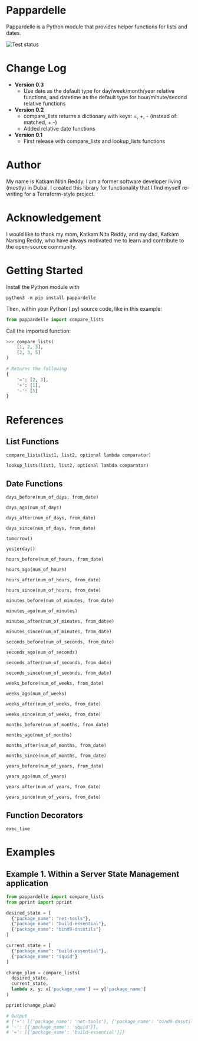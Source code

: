 Pappardelle
===========

Pappardelle is a Python module that provides helper functions for lists and dates.

![Test status](https://github.com/pockettheories/pappardelle/actions/workflows/python-app.yml/badge.svg)

# Change Log
* **Version 0.3**
  * Use date as the default type for day/week/month/year relative functions, and datetime as the default type for hour/minute/second relative functions
* **Version 0.2**
  * compare_lists returns a dictionary with keys: =, +, - (instead of: matched, + -)
  * Added relative date functions
* **Version 0.1**
  * First release with compare_lists and lookup_lists functions

# Author

My name is Katkam Nitin Reddy. I am a former software developer living (mostly) in Dubai. I created this library for functionality that I find myself re-writing for a Terraform-style project.

# Acknowledgement

I would like to thank my mom, Katkam Nita Reddy, and my dad, Katkam Narsing Reddy, who have always motivated me to learn and contribute to the open-source community.

# Getting Started

Install the Python module with
```commandline
python3 -m pip install pappardelle
```

Then, within your Python (.py) source code, like in this example:
```python
from pappardelle import compare_lists
```

Call the imported function:
```python
>>> compare_lists(
    [1, 2, 3],
    [2, 3, 5]
)

# Returns the following
{
    '=': [2, 3],
    '+': [1],
    '-': [5]
}
```

# References

## List Functions

`compare_lists(list1, list2, optional lambda comparator)`

`lookup_lists(list1, list2, optional lambda comparator)`

## Date Functions

`days_before(num_of_days, from_date)`

`days_ago(num_of_days)`

`days_after(num_of_days, from_date)`

`days_since(num_of_days, from_date)`

`tomorrow()`

`yesterday()`

`hours_before(num_of_hours, from_date)`

`hours_ago(num_of_hours)`

`hours_after(num_of_hours, from_date)`

`hours_since(num_of_hours, from_date)`

`minutes_before(num_of_minutes, from_date)`

`minutes_ago(num_of_minutes)`

`minutes_after(num_of_minutes, from_datee)`

`minutes_since(num_of_minutes, from_date)`

`seconds_before(num_of_seconds, from_date)`

`seconds_ago(num_of_seconds)`

`seconds_after(num_of_seconds, from_date)`

`seconds_since(num_of_seconds, from_date)`

`weeks_before(num_of_weeks, from_date)`

`weeks_ago(num_of_weeks)`

`weeks_after(num_of_weeks, from_date)`

`weeks_since(num_of_weeks, from_date)`

`months_before(num_of_months, from_date)`

`months_ago(num_of_months)`

`months_after(num_of_months, from_date)`

`months_since(num_of_months, from_date)`

`years_before(num_of_years, from_date)`

`years_ago(num_of_years)`

`years_after(num_of_years, from_date)`

`years_since(num_of_years, from_date)`

## Function Decorators

`exec_time`

# Examples

## Example 1. Within a Server State Management application

```python
from pappardelle import compare_lists
from pprint import pprint

desired_state = [
  {"package_name": "net-tools"},
  {"package_name": "build-essential"},
  {"package_name": "bind9-dnsutils"}
]

current_state = [
  {"package_name": "build-essential"},
  {"package_name": "squid"}
]

change_plan = compare_lists(
  desired_state,
  current_state,
  lambda x, y: x['package_name'] == y['package_name']
)

pprint(change_plan)

# Output
# {'+': [{'package_name': 'net-tools'}, {'package_name': 'bind9-dnsutils'}],
# '-': [{'package_name': 'squid'}],
# '=': [{'package_name': 'build-essential'}]}
```
